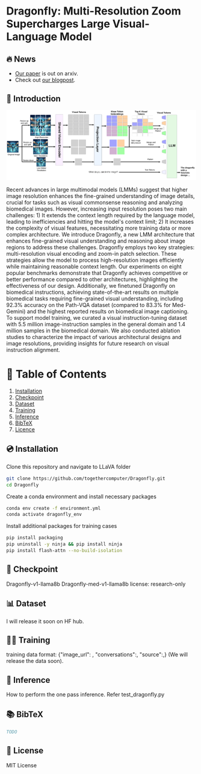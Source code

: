 # Dragonfly: Multi-Resolution Zoom Supercharges Large Visual-Language Model

## 🔥 News
- [Our paper](todo) is out on arxiv.
- Check out [our blogpost](todo).


## 📖 Introduction

![Dragonfly framework](assets/model_overview.png)

Recent advances in large multimodal models (LMMs) suggest that higher image resolution enhances the fine-grained understanding of image details, crucial for tasks such as visual commonsense reasoning and analyzing biomedical images. However, increasing input resolution poses two main challenges: 1) It extends the context length required by the language model, leading to inefficiencies and hitting the model's context limit; 2) It increases the complexity of visual features, necessitating more training data or more complex architecture. We introduce Dragonfly, a new LMM architecture that enhances fine-grained visual understanding and reasoning about image regions to address these challenges. Dragonfly employs two key strategies: multi-resolution visual encoding and zoom-in patch selection. These strategies allow the model to process high-resolution images efficiently while maintaining reasonable context length. Our experiments on eight popular benchmarks demonstrate that Dragonfly achieves competitive or better performance compared to other architectures, highlighting the effectiveness of our design. Additionally, we finetuned Dragonfly on biomedical instructions, achieving state-of-the-art results on multiple biomedical tasks requiring fine-grained visual understanding, including 92.3% accuracy on the Path-VQA dataset (compared to 83.3% for Med-Gemini) and the highest reported results on biomedical image captioning. To support model training, we curated a visual instruction-tuning dataset with 5.5 million image-instruction samples in the general domain and 1.4 million samples in the biomedical domain. We also conducted ablation studies to characterize the impact of various architectural designs and image resolutions, providing insights for future research on visual instruction alignment.


# 📖 Table of Contents
1. [Installation](#installation)
2. [Checkpoint](#checkpoint)
3. [Dataset](#dataset)
4. [Training](#training)
5. [Inference](#inference)
6. [BibTeX](#bibtex)
7. [Licence](#license)


<a name="installation"/>

## 💿 Installation

Clone this repository and navigate to LLaVA folder
```bash
git clone https://github.com/togethercomputer/Dragonfly.git
cd Dragonfly
```

Create a conda environment and install necessary packages
```bash
conda env create -f environment.yml
conda activate dragonfly_env
```

Install additional packages for training cases
```bash
pip install packaging
pip uninstall -y ninja && pip install ninja
pip install flash-attn --no-build-isolation
```

<a name="checkpoint"/>

## 🏁 Checkpoint

Dragonfly-v1-llama8b
Dragonfly-med-v1-llama8b
license: research-only

<a name="dataset"/>

## 📊 Dataset

I will release it soon on HF hub. 

<a name="training"/>

## 🏋️‍♂️ Training
training data format:
{"image_url": , "conversations":, "source":,} (We will release the data soon).

<a name="inference"/>

## 🧠 Inference
How to perform the one pass inference. Refer test_dragonfly.py


<a name="bibtex"/>

## 📚 BibTeX

```bibtex
TODO
```
<a name="license"/>

## 🪪 License

MIT License
